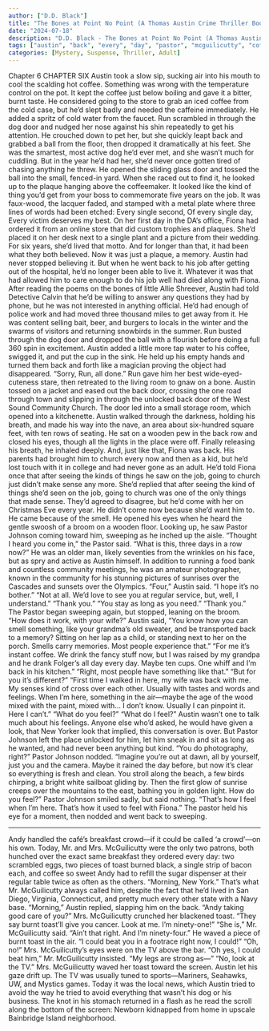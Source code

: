 ```yaml
---
author: ["D.D. Black"]
title: "The Bones at Point No Point (A Thomas Austin Crime Thriller Book 1) - Chapter 7"
date: "2024-07-18"
description: "D.D. Black - The Bones at Point No Point (A Thomas Austin Crime Thriller Book 1)"
tags: ["austin", "back", "every", "day", "pastor", "mcguilicutty", "coffee", "door", "like", "kind", "job", "said", "feel", "toast", "something", "run", "dog", "year", "never", "thing", "single", "fiona", "one", "church", "eye"]
categories: [Mystery, Suspense, Thriller, Adult]
---
```


Chapter 6
CHAPTER SIX
Austin took a slow sip, sucking air into his mouth to cool the scalding hot coffee. Something was wrong with the temperature control on the pot. It kept the coffee just below boiling and gave it a bitter, burnt taste. He considered going to the store to grab an iced coffee from the cold case, but he’d slept badly and needed the caffeine immediately. He added a spritz of cold water from the faucet.
Run scrambled in through the dog door and nudged her nose against his shin repeatedly to get his attention. He crouched down to pet her, but she quickly leapt back and grabbed a ball from the floor, then dropped it dramatically at his feet. She was the smartest, most active dog he’d ever met, and she wasn’t much for cuddling. But in the year he’d had her, she’d never once gotten tired of chasing anything he threw. He opened the sliding glass door and tossed the ball into the small, fenced-in yard.
When she raced out to find it, he looked up to the plaque hanging above the coffeemaker. It looked like the kind of thing you’d get from your boss to commemorate five years on the job. It was faux-wood, the lacquer faded, and stamped with a metal plate where three lines of words had been etched:
Every single second,
Of every single day,
Every victim deserves my best.
On her first day in the DA’s office, Fiona had ordered it from an online store that did custom trophies and plaques. She’d placed it on her desk next to a single plant and a picture from their wedding. For six years, she’d lived that motto. And for longer than that, it had been what they both believed.
Now it was just a plaque, a memory. Austin had never stopped believing it. But when he went back to his job after getting out of the hospital, he’d no longer been able to live it. Whatever it was that had allowed him to care enough to do his job well had died along with Fiona.
After reading the poems on the bones of little Allie Shreever, Austin had told Detective Calvin that he’d be willing to answer any questions they had by phone, but he was not interested in anything official. He’d had enough of police work and had moved three thousand miles to get away from it. He was content selling bait, beer, and burgers to locals in the winter and the swarms of visitors and returning snowbirds in the summer.
Run busted through the dog door and dropped the ball with a flourish before doing a full 360 spin in excitement. Austin added a little more tap water to his coffee, swigged it, and put the cup in the sink. He held up his empty hands and turned them back and forth like a magician proving the object had disappeared. “Sorry, Run, all done.”
Run gave him her best wide-eyed-cuteness stare, then retreated to the living room to gnaw on a bone.
Austin tossed on a jacket and eased out the back door, crossing the one road through town and slipping in through the unlocked back door of the West Sound Community Church. The door led into a small storage room, which opened into a kitchenette. Austin walked through the darkness, holding his breath, and made his way into the nave, an area about six-hundred square feet, with ten rows of seating. He sat on a wooden pew in the back row and closed his eyes, though all the lights in the place were off. Finally releasing his breath, he inhaled deeply.
And, just like that, Fiona was back.
His parents had brought him to church every now and then as a kid, but he’d lost touch with it in college and had never gone as an adult. He’d told Fiona once that after seeing the kinds of things he saw on the job, going to church just didn’t make sense any more. She’d replied that after seeing the kind of things she’d seen on the job, going to church was one of the only things that made sense. They’d agreed to disagree, but he’d come with her on Christmas Eve every year. He didn’t come now because she’d want him to. He came because of the smell.
He opened his eyes when he heard the gentle swoosh of a broom on a wooden floor. Looking up, he saw Pastor Johnson coming toward him, sweeping as he inched up the aisle. “Thought I heard you come in,” the Pastor said. “What is this, three days in a row now?” He was an older man, likely seventies from the wrinkles on his face, but as spry and active as Austin himself. In addition to running a food bank and countless community meetings, he was an amateur photographer, known in the community for his stunning pictures of sunrises over the Cascades and sunsets over the Olympics.
“Four,” Austin said. “I hope it’s no bother.”
“Not at all. We’d love to see you at regular service, but, well, I understand.”
“Thank you.”
“You stay as long as you need.”
“Thank you.”
The Pastor began sweeping again, but stopped, leaning on the broom. “How does it work, with your wife?”
Austin said, “You know how you can smell something, like your grandma’s old sweater, and be transported back to a memory? Sitting on her lap as a child, or standing next to her on the porch. Smells carry memories. Most people experience that.”
“For me it’s instant coffee. We drink the fancy stuff now, but I was raised by my grandpa and he drank Folger’s all day every day. Maybe ten cups. One whiff and I’m back in his kitchen.”
“Right, most people have something like that.”
“But for you it’s different?”
“First time I walked in here, my wife was back with me. My senses kind of cross over each other. Usually with tastes and words and feelings. When I’m here, something in the air—maybe the age of the wood mixed with the paint, mixed with… I don’t know. Usually I can pinpoint it. Here I can’t.”
“What do you feel?”
“What do I feel?” Austin wasn’t one to talk much about his feelings. Anyone else who’d asked, he would have given a look, that New Yorker look that implied, this conversation is over. But Pastor Johnson left the place unlocked for him, let him sneak in and sit as long as he wanted, and had never been anything but kind. “You do photography, right?”
Pastor Johnson nodded.
“Imagine you’re out at dawn, all by yourself, just you and the camera. Maybe it rained the day before, but now it’s clear so everything is fresh and clean. You stroll along the beach, a few birds chirping, a bright white sailboat gliding by. Then the first glow of sunrise creeps over the mountains to the east, bathing you in golden light. How do you feel?”
Pastor Johnson smiled sadly, but said nothing.
“That’s how I feel when I’m here. That’s how it used to feel with Fiona.”
The pastor held his eye for a moment, then nodded and went back to sweeping.
* * *
Andy handled the café’s breakfast crowd—if it could be called ‘a crowd’—on his own. Today, Mr. and Mrs. McGuilicutty were the only two patrons, both hunched over the exact same breakfast they ordered every day: two scrambled eggs, two pieces of toast burned black, a single strip of bacon each, and coffee so sweet Andy had to refill the sugar dispenser at their regular table twice as often as the others.
“Morning, New York.” That’s what Mr. McGuilicutty always called him, despite the fact that he’d lived in San Diego, Virginia, Connecticut, and pretty much every other state with a Navy base.
“Morning,” Austin replied, slapping him on the back. “Andy taking good care of you?”
Mrs. McGuilicutty crunched her blackened toast. “They say burnt toast’ll give you cancer. Look at me. I’m ninety-one!”
“She is,” Mr. McGuilicutty said. “Ain’t that right. And I’m ninety-four.” He waved a piece of burnt toast in the air. “I could beat you in a footrace right now, I could!”
“Oh, no!” Mrs. McGuilicutty’s eyes were on the TV above the bar.
“Oh yes, I could beat him,” Mr. McGuilicutty insisted. “My legs are strong as—”
“No, look at the TV.” Mrs. McGuilicutty waved her toast toward the screen.
Austin let his gaze drift up. The TV was usually tuned to sports—Mariners, Seahawks, UW, and Mystics games. Today it was the local news, which Austin tried to avoid the way he tried to avoid everything that wasn’t his dog or his business.
The knot in his stomach returned in a flash as he read the scroll along the bottom of the screen: Newborn kidnapped from home in upscale Bainbridge Island neighborhood.